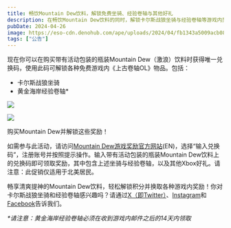```yaml
---
title: 畅饮Mountain Dew饮料，解锁免费坐骑、经验卷轴与其他好礼
description: 在畅饮Mountain Dew饮料的同时，解锁卡尔斯战狼坐骑与经验卷轴等游戏内奖励。
pubDate: 2024-04-26
image: https://eso-cdn.denohub.com/ape/uploads/2024/04/fb1343a5009acb0888fcc83900e328e7289809.jpg
tags: ["公告"]
---
```


现在你可以在购买带有活动包装的瓶装Mountain
Dew（激浪）饮料时获得唯一兑换码，使用此码可解锁各种免费游戏内《上古卷轴OL》物品。包括：

- 卡尔斯战狼坐骑
- 黄金海岸经验卷轴\*

![](https://eso-cdn.denohub.com/ape/uploads/2024/04/5ac1bd7a337abd4f8b5d6ed793293c3c.jpg)

![](https://eso-cdn.denohub.com/ape/uploads/2024/04/2af627112155ed212f3db0dbaabf8d6b.jpg)

<p class="text-gray-500 text-sm text-center">购买Mountain Dew并解锁这些奖励！</p>

如需参与此活动，请访问[Mountain Dew游戏奖励官方网站](https://www.mtndewgaming.com/)(EN)，选择“输入兑换码”，注册账号并按照提示操作。输入带有活动包装的瓶装Mountain
Dew饮料上的兑换码即可领取奖励，其中包含上述坐骑与经验卷轴，以及其他Xbox好礼。请注意：此促销仅适用于北美居民。

畅享清爽提神的Mountain
Dew饮料，轻松解锁积分并换取各种游戏内奖励！你对卡尔斯战狼坐骑和经验卷轴感兴趣吗？请通过[X（即Twitter）](https://twitter.com/TESOnline)、[Instagram](https://www.instagram.com/elderscrollsonline/)和[Facebook](https://www.facebook.com/elderscrollsonline)告诉我们。

_\*请注意：黄金海岸经验卷轴必须在收到游戏内邮件之后的14天内领取_
